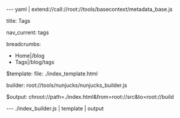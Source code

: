 --- yaml | extend://call://root://tools/basecontext/metadata_base.js

title: Tags

nav_current: tags

breadcrumbs:
  - Home|/blog
  - Tags|/blog/tags

$template:
  file: ./index_template.html
  
  builder: root://tools/nunjucks/nunjucks_builder.js

$output: chroot://path=./index.html&from=root://src&to=root://build

--- ./index_builder.js | template | output
